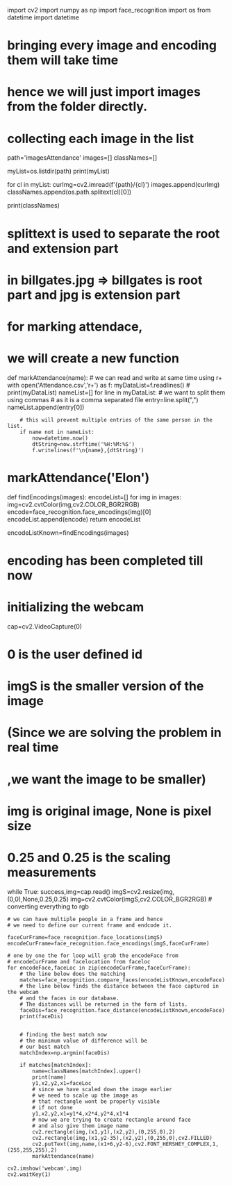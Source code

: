 import cv2
import numpy as np
import face_recognition
import os
from datetime import datetime

# bringing every image and encoding them will take time
# hence we will just import images from the folder directly.

# collecting each image in the list
path='imagesAttendance'
images=[]
classNames=[]

myList=os.listdir(path)
print(myList)

for cl in myList:
    curImg=cv2.imread(f'{path}/{cl}')
    images.append(curImg)
    classNames.append(os.path.splitext(cl)[0])

print(classNames)
# splittext is used to separate the root and extension part
# in billgates.jpg =>  billgates is root part and jpg is extension part

# for marking attendace,
# we will create a new function 

def markAttendance(name):
    # we can read and write at same time using r+
    with open('Attendance.csv','r+') as f:
        myDataList=f.readlines()
        # print(myDataList)
        nameList=[]
        for line in myDataList:
            # we want to split them using commas 
            # as it is a comma separated file
            entry=line.split(",")
            nameList.append(entry[0])

        # this will prevent multiple entries of the same person in the list.
        if name not in nameList:
            now=datetime.now()
            dtString=now.strftime('%H:%M:%S')
            f.writelines(f'\n{name},{dtString}')

# markAttendance('Elon')
def findEncodings(images):
    encodeList=[]
    for img in images:
        img=cv2.cvtColor(img,cv2.COLOR_BGR2RGB)
        encode=face_recognition.face_encodings(img)[0]
        encodeList.append(encode)
    return encodeList


encodeListKnown=findEncodings(images)
# encoding has been completed till now 

# initializing the webcam
cap=cv2.VideoCapture(0)
# 0 is the user defined id 

# imgS is the smaller version of the image
# (Since we are solving the problem in real time
# ,we want the image to be smaller)


# img is original image, None is pixel size
# 0.25 and 0.25 is the scaling measurements
while True:
    success,img=cap.read()
    imgS=cv2.resize(img,(0,0),None,0.25,0.25)
    img=cv2.cvtColor(imgS,cv2.COLOR_BGR2RGB)
    # converting everything to rgb

    # we can have multiple people in a frame and hence 
    # we need to define our current frame and endcode it.
    
    faceCurFrame=face_recognition.face_locations(imgS)
    encodeCurFrame=face_recognition.face_encodings(imgS,faceCurFrame)

    # one by one the for loop will grab the encodeFace from 
    # encodeCurFrame and facelocation from faceloc
    for encodeFace,faceLoc in zip(encodeCurFrame,faceCurFrame):
        # the line below does the matching 
        matches=face_recognition.compare_faces(encodeListKnown,encodeFace)
        # the line below finds the distance between the face captured in the webcam 
        # and the faces in our database.
        # The distances will be returned in the form of lists.
        faceDis=face_recognition.face_distance(encodeListKnown,encodeFace)
        print(faceDis)


        # finding the best match now
        # the minimum value of difference will be 
        # our best match 
        matchIndex=np.argmin(faceDis)

        if matches[matchIndex]:
            name=classNames[matchIndex].upper()
            print(name)
            y1,x2,y2,x1=faceLoc
            # since we have scaled down the image earlier
            # we need to scale up the image as 
            # that rectangle wont be properly visible 
            # if not done
            y1,x2,y2,x1=y1*4,x2*4,y2*4,x1*4
            # now we are trying to create rectangle around face
            # and also give them image name
            cv2.rectangle(img,(x1,y1),(x2,y2),(0,255,0),2)
            cv2.rectangle(img,(x1,y2-35),(x2,y2),(0,255,0),cv2.FILLED)
            cv2.putText(img,name,(x1+6,y2-6),cv2.FONT_HERSHEY_COMPLEX,1,(255,255,255),2)
            markAttendance(name)

    cv2.imshow('webcam',img)
    cv2.waitKey(1)
    
